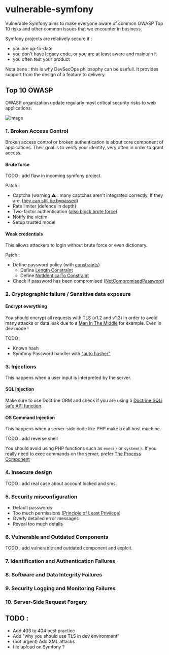 # vulnerable-symfony

Vulnerable Symfony aims to make everyone aware of common OWASP Top 10 risks and other common issues that we encounter in business.

Symfony projects are relatively secure if : 

- you are up-to-date
- you don't have legacy code, or you are at least aware and maintain it
- you often test your product

Nota bene : this is why DevSecOps philosophy can be usefull. It provides support from the design of a feature to delivery.

## Top 10 OWASP

OWASP organization update regularly most critical security risks to web applications.

![image](https://user-images.githubusercontent.com/32579584/222953149-f45f4937-b01b-4902-be77-a13deb4c0380.png)

### 1. Broken Access Control

Broken access control or broken authentication is about core component of applications. Their goal is to verify your identity, very often in order to grant access.

#### Brute force

TODO : add flaw in incoming symfony project.

Patch : 
- Captcha (warning ⚠ : many captchas aren't integrated correctly. If they are, [they can still be bypassed](https://www.youtube.com/watch?app=desktop&v=1CeUu8j7xsQ&ab_channel=Underscore_))
- Rate limiter (defence in depth)
- Two-factor authentication ([also block brute force](https://symfony.com/bundles/SchebTwoFactorBundle/6.x/brute_force_protection.html#2-block-authentication))
- Notify the victim 
- Setup trusted model

#### Weak credentials

This allows attackers to login without brute force or even dictionary.

Patch : 
- Define password policy (with [constraints](https://symfony.com/doc/current/reference/constraints.html))
  - Define [Length Constraint](https://symfony.com/doc/current/reference/constraints/Length.html)
  - Define [NotIdenticalTo Constraint](https://symfony.com/doc/current/reference/constraints/NotIdenticalTo.html)
- Check if password has been compromised ([NotCompromisedPassword](https://symfony.com/doc/current/reference/constraints/NotCompromisedPassword.html))

### 2. Cryptographic failure / Sensitive data exposure

#### Encrypt everything

You should encrypt all requests with TLS (v1.2 and v1.3) in order to avoid many attacks or data leak due to a [Man In The Middle](https://en.wikipedia.org/wiki/Man-in-the-middle_attack) for example. Even in dev mode !

TODO : 
- Known hash
- Symfony Password handler with ["auto hasher"](https://symfony.com/doc/current/security/passwords.html#the-auto-hasher)

### 3. Injections 

This happens when a user input is interpreted by the server.

#### SQL Injection

Make sure to use Doctrine ORM and check if you are using a [Doctrine SQLi safe API function](https://www.doctrine-project.org/projects/doctrine-dbal/en/current/reference/security.html). 

#### OS Command Injection

This happens when a server-side code like PHP make a call host machine.

TODO : add reverse shell

You should avoid using PHP functions such as `exec()` or `system()`.
If you really need to exec commands on the server, prefer [The Process Component](https://symfony.com/doc/current/components/process.html)

### 4. Insecure design

TODO : add real case about account locked and sms.

### 5. Security misconfiguration

- Default passwords
- Too much permissions ([Principle of Least Privilege](https://en.wikipedia.org/wiki/Principle_of_least_privilege))
- Overly detailed error messages
- Reveal too much details

### 6. Vulnerable and Outdated Components

TODO : add vulnerable and outdated component and exploit.

### 7. Identification and Authentication Failures

### 8. Software and Data Integrity Failures 

### 9. Security Logging and Monitoring Failures

### 10. Server-Side Request Forgery

## TODO :

- Add 403 to 404 best practice
- Add "why you should use TLS in dev environment"
- (not urgent) Add XML attacks 
- file upload on Symfony ?
